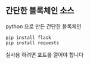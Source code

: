<h2>간단한 블록체인 소스</h2>

 python 으로 만든 간단한 블록체인 

```shell
pip install flask
pip install requests
```

실사용 하려면 포트를 열어야 합니다

